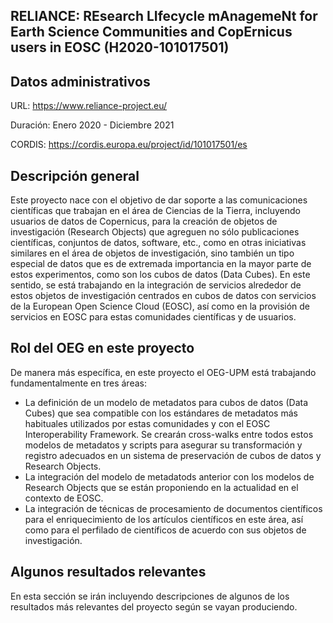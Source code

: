 ## RELIANCE: REsearch LIfecycle mAnagemeNt for Earth Science Communities and CopErnicus users in EOSC (H2020-101017501)

## Datos administrativos
URL: https://www.reliance-project.eu/

Duración: Enero 2020 - Diciembre 2021

CORDIS: https://cordis.europa.eu/project/id/101017501/es

## Descripción general
Este proyecto nace con el objetivo de dar soporte a las comunicaciones científicas que trabajan en el área de Ciencias de la Tierra, incluyendo usuarios de datos de Copernicus, para la creación de objetos de investigación (Research Objects) que agreguen no sólo publicaciones científicas, conjuntos de datos, software, etc., como en otras iniciativas similares en el área de objetos de investigación, sino también un tipo especial de datos que es de extremada importancia en la mayor parte de estos experimentos, como son los cubos de datos (Data Cubes). En este sentido, se está trabajando en la integración de servicios alrededor de estos objetos de investigación centrados en cubos de datos con servicios de la European Open Science Cloud (EOSC), así como en la provisión de servicios en EOSC para estas comunidades científicas y de usuarios.

## Rol del OEG en este proyecto
De manera más específica, en este proyecto el OEG-UPM está trabajando fundamentalmente en tres áreas:
* La definición de un modelo de metadatos para cubos de datos (Data Cubes) que sea compatible con los estándares de metadatos más habituales utilizados por estas comunidades y con el EOSC Interoperability Framework. Se crearán cross-walks entre todos estos modelos de metadatos y scripts para asegurar su transformación y registro adecuados en un sistema de preservación de cubos de datos y Research Objects.
* La integración del modelo de metadatods anterior con los modelos de Research Objects que se están proponiendo en la actualidad en el contexto de EOSC.
* La integración de técnicas de procesamiento de documentos científicos para el enriquecimiento de los artículos científicos en este área, así como para el perfilado de científicos de acuerdo con sus objetos de investigación.

## Algunos resultados relevantes
En esta sección se irán incluyendo descripciones de algunos de los resultados más relevantes del proyecto según se vayan produciendo.
